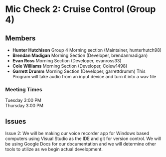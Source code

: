 
# Mic Check 2: Cruise Control (Group 4)
## Members  
- **Hunter Hutchison** Group 4 Morning section (Maintainer, hunterhutch98)  
- **Brendan Madigan** Morning Section (Developer, brendanmadigan)  
- **Evan Ross** Morning Section (Developer, evanross33)  
- **Cole Williams** Morning Section (Developer, Colew1498)
- **Garrett Drumm** Morning Section (Developer, garrettdrumm)
This Program will take audio from an input device and turn it into a wav file

### Meeting Times
Tuesday  3:00 PM  
Thursday 3:00 PM  

## Issues  

Issue 2: We will be making our voice recorder app for Windows based computers using Visual Studio as the IDE and git for version control. We will be using Google Docs for our documentation and we will determine other tools to utilize as we begin actual development.  

